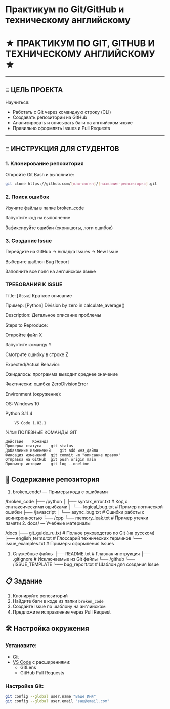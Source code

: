# Практикум по Git/GitHub и техническому английскому

# ★ ПРАКТИКУМ ПО GIT, GITHUB И ТЕХНИЧЕСКОМУ АНГЛИЙСКОМУ ★

---

## ≡ ЦЕЛЬ ПРОЕКТА

Научиться:

- Работать с Git через командную строку (CLI)
- Создавать репозитории на GitHub
- Анализировать и описывать баги на английском языке
- Правильно оформлять Issues и Pull Requests

---

## ≡ ИНСТРУКЦИЯ ДЛЯ СТУДЕНТОВ

### 1. Клонирование репозитория

Откройте Git Bash и выполните:

```bash
git clone https://github.com/[ваш-логин]/[название-репозитория].git
```

### 2. Поиск ошибок

Изучите файлы в папке broken_code

Запустите код на выполнение

Зафиксируйте ошибки (скриншоты, логи ошибок)

### 3. Создание Issue

Перейдите на GitHub → вкладка Issues → New Issue

Выберите шаблон Bug Report

Заполните все поля на английском языке

### ТРЕБОВАНИЯ К ISSUE

Title: [Язык] Краткое описание

Пример: [Python] Division by zero in calculate_average()

Description: Детальное описание проблемы

Steps to Reproduce:

Откройте файл X

Запустите команду Y

Смотрите ошибку в строке Z

Expected/Actual Behavior:

Ожидалось: программа выводит среднее значение

Фактически: ошибка ZeroDivisionError

Environment (окружение):

OS: Windows 10

Python 3.11.4

        VS Code 1.82.1

%%≡ ПОЛЕЗНЫЕ КОМАНДЫ GIT

```
Действие	Команда
Проверка статуса	git status
Добавление изменений	git add имя_файла
Фиксация изменений	git commit -m "описание правок"
Отправка на GitHub	git push origin main
Просмотр истории	git log --oneline
```


## 📁 Содержание репозитория

1. broken_code/ — Примеры кода с ошибками

/broken_code
├── /python
│   ├── syntax_error.txt      # Код с синтаксическими ошибками
│   └── logical_bug.txt       # Пример логической ошибки
├── /javascript
│   └── async_bug.txt         # Ошибки работы с асинхронностью
└── /cpp
    └── memory_leak.txt       # Пример утечки памяти
2. docs/ — Учебные материалы

/docs
├── git_guide_ru.txt       # Полное руководство по Git (на русском)
├── english_terms.txt      # Глоссарий технических терминов
└── issue_examples.txt     # Примеры оформления Issues

1. Служебные файлы
├── README.txt             # Главная инструкция
├── .gitignore             # Исключаемые из Git файлы
└── /github
    └── /ISSUE_TEMPLATE
        └── bug_report.txt # Шаблон для создания Issue

## 📋 Задание

1. Клонируйте репозиторий
2. Найдите баги в коде из папки `broken_code`
3. Создайте Issue по шаблону на английском
4. Предложите исправление через Pull Request

## 🛠 Настройка окружения

### Установите:

- [Git](https://git-scm.com/downloads)
- [VS Code](https://code.visualstudio.com/) с расширениями:
  - GitLens
  - GitHub Pull Requests

### Настройка Git:

```bash
git config --global user.name "Ваше Имя"
git config --global user.email "ваш@email.com"
```

